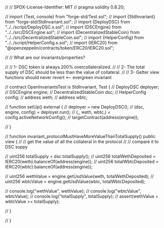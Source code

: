 // // SPDX-License-Identifier: MIT
// pragma solidity 0.8.20;

// import {Test, console} from "forge-std/Test.sol";
// import {StdInvariant} from "forge-std/StdInvariant.sol";
// import {DeployDSC} from "../../script/DeployDSC.s.sol";
// import {DSCEngine} from "../../src/DSCEngine.sol";
// import {DecentralizedStableCoin} from "../../src/DecentralizedStableCoin.sol";
// import {HelperConfig} from "../../script/HelperConfig.s.sol";
// import {IERC20} from "@openzeppelin/contracts/token/ERC20/IERC20.sol";

// // What are our invariants/properties?

// // 1- DSC token is always 200% overcollateralized.
// // 2- The total supply of DSC should be less than the value of collateral. 
// // 3- Getter view functions should never revert <-- evergreen invariant


// contract OpenInvariantsTest is StdInvariant, Test {
//     DeployDSC deployer;
//     DSCEngine engine;
//     DecentralizedStableCoin dsc;
//     HelperConfig config;
//     address weth;
//     address wbtc;

//     function setUp() external {
//         deployer = new DeployDSC();
//         (dsc, engine, config) = deployer.run();
//         (,, weth, wbtc,) = config.activeNetworkConfig();
//         targetContract(address(engine));

//     }


//     function invariant_protocolMustHaveMoreValueThanTotalSupply() public view {
//         // get the value of all the collateral in the protocol
//         // compare it to DSC suppy

//         uint256 totalSupply = dsc.totalSupply();
//         uint256 totalWethDeposited = IERC20(weth).balanceOf(address(engine));
//         uint256 totalWbtcDeposited = IERC20(wbtc).balanceOf(address(engine));

//         uint256 wethValue = engine.getUsdValue(weth, totalWethDeposited);
//         uint256 wbtcValue = engine.getUsdValue(wbtc, totalWbtcDeposited);

//         console.log("wethValue", wethValue);
//         console.log("wbtcValue", wbtcValue);
//         console.log("totalSupply", totalSupply);
//         assert(wethValue + wbtcValue >= totalSupply);

//     }



// }